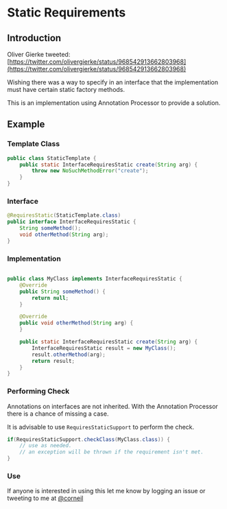 # Static Requirements

## Introduction

Oliver Gierke tweeted: [https://twitter.com/olivergierke/status/968542913662803968](https://twitter.com/olivergierke/status/968542913662803968)

Wishing there was a way to specify in an interface that the implementation must have certain static factory methods.

This is an implementation using Annotation Processor to provide a solution.


## Example
### Template Class
```java
public class StaticTemplate {
    public static InterfaceRequiresStatic create(String arg) {
        throw new NoSuchMethodError("create");
    }
}
```

### Interface 

```java
@RequiresStatic(StaticTemplate.class)
public interface InterfaceRequiresStatic {
    String someMethod();
    void otherMethod(String arg);
}
```

### Implementation
```java

public class MyClass implements InterfaceRequiresStatic {	
    @Override
    public String someMethod() {
        return null;
    }

    @Override
    public void otherMethod(String arg) {
    }

    public static InterfaceRequiresStatic create(String arg) {
        InterfaceRequiresStatic result = new MyClass();
        result.otherMethod(arg);
        return result;
    }    
}
```

### Performing Check
Annotations on interfaces are not inherited. With the Annotation Processor there is a chance of missing a case.

It is advisable to use `RequiresStaticSupport` to perform the check. 

```java
if(RequiresStaticSupport.checkClass(MyClass.class)) {
	// use as needed.
	// an exception will be thrown if the requirement isn't met.
}
```

### Use
If anyone is interested in using this let me know by logging an issue or tweeting to me at [@corneil](https://twitter/corneil)